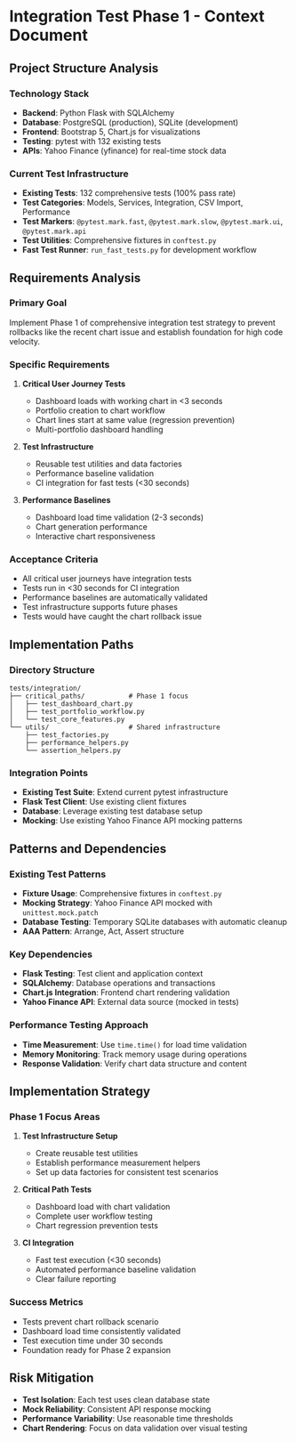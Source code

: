 # Integration Test Phase 1 - Context Document

## Project Structure Analysis

### Technology Stack
- **Backend**: Python Flask with SQLAlchemy
- **Database**: PostgreSQL (production), SQLite (development)
- **Frontend**: Bootstrap 5, Chart.js for visualizations
- **Testing**: pytest with 132 existing tests
- **APIs**: Yahoo Finance (yfinance) for real-time stock data

### Current Test Infrastructure
- **Existing Tests**: 132 comprehensive tests (100% pass rate)
- **Test Categories**: Models, Services, Integration, CSV Import, Performance
- **Test Markers**: `@pytest.mark.fast`, `@pytest.mark.slow`, `@pytest.mark.ui`, `@pytest.mark.api`
- **Test Utilities**: Comprehensive fixtures in `conftest.py`
- **Fast Test Runner**: `run_fast_tests.py` for development workflow

## Requirements Analysis

### Primary Goal
Implement Phase 1 of comprehensive integration test strategy to prevent rollbacks like the recent chart issue and establish foundation for high code velocity.

### Specific Requirements
1. **Critical User Journey Tests**
   - Dashboard loads with working chart in <3 seconds
   - Portfolio creation to chart workflow
   - Chart lines start at same value (regression prevention)
   - Multi-portfolio dashboard handling

2. **Test Infrastructure**
   - Reusable test utilities and data factories
   - Performance baseline validation
   - CI integration for fast tests (<30 seconds)

3. **Performance Baselines**
   - Dashboard load time validation (2-3 seconds)
   - Chart generation performance
   - Interactive chart responsiveness

### Acceptance Criteria
- All critical user journeys have integration tests
- Tests run in <30 seconds for CI integration
- Performance baselines are automatically validated
- Test infrastructure supports future phases
- Tests would have caught the chart rollback issue

## Implementation Paths

### Directory Structure
```
tests/integration/
├── critical_paths/           # Phase 1 focus
│   ├── test_dashboard_chart.py
│   ├── test_portfolio_workflow.py
│   └── test_core_features.py
└── utils/                    # Shared infrastructure
    ├── test_factories.py
    ├── performance_helpers.py
    └── assertion_helpers.py
```

### Integration Points
- **Existing Test Suite**: Extend current pytest infrastructure
- **Flask Test Client**: Use existing client fixtures
- **Database**: Leverage existing test database setup
- **Mocking**: Use existing Yahoo Finance API mocking patterns

## Patterns and Dependencies

### Existing Test Patterns
- **Fixture Usage**: Comprehensive fixtures in `conftest.py`
- **Mocking Strategy**: Yahoo Finance API mocked with `unittest.mock.patch`
- **Database Testing**: Temporary SQLite databases with automatic cleanup
- **AAA Pattern**: Arrange, Act, Assert structure

### Key Dependencies
- **Flask Testing**: Test client and application context
- **SQLAlchemy**: Database operations and transactions
- **Chart.js Integration**: Frontend chart rendering validation
- **Yahoo Finance API**: External data source (mocked in tests)

### Performance Testing Approach
- **Time Measurement**: Use `time.time()` for load time validation
- **Memory Monitoring**: Track memory usage during operations
- **Response Validation**: Verify chart data structure and content

## Implementation Strategy

### Phase 1 Focus Areas
1. **Test Infrastructure Setup**
   - Create reusable test utilities
   - Establish performance measurement helpers
   - Set up data factories for consistent test scenarios

2. **Critical Path Tests**
   - Dashboard load with chart validation
   - Complete user workflow testing
   - Chart regression prevention tests

3. **CI Integration**
   - Fast test execution (<30 seconds)
   - Automated performance baseline validation
   - Clear failure reporting

### Success Metrics
- Tests prevent chart rollback scenario
- Dashboard load time consistently validated
- Test execution time under 30 seconds
- Foundation ready for Phase 2 expansion

## Risk Mitigation
- **Test Isolation**: Each test uses clean database state
- **Mock Reliability**: Consistent API response mocking
- **Performance Variability**: Use reasonable time thresholds
- **Chart Rendering**: Focus on data validation over visual testing